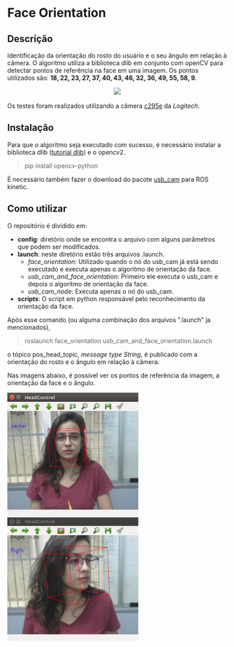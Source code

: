 #  Face Orientation
## Descrição
Identificação da orientação do rosto do usuário e o seu ângulo em relação à câmera.  O algoritmo utiliza a biblioteca dlib em conjunto com openCV para detectar pontos de referência na face em uma imagem.  Os pontos utilizados são: **18, 22, 23, 27, 37, 40, 43, 46, 32, 36, 49, 55, 58, 9**.

<p align="center">
<img src="https://pyimagesearch.com/wp-content/uploads/2017/04/facial_landmarks_68markup.jpg" width="350" >
</p>

Os testes foram realizados utilizando a câmera  [c295e](https://www.logitech.com/pt-br/products/webcams/c925e-business-webcam.960-001075.html) da *Logitech*.

## Instalação
Para que o algoritmo seja executado com sucesso, é necessário instalar a biblioteca dlib ([tutorial dlib](https://www.pyimagesearch.com/2017/03/27/how-to-install-dlib/)) e o opencv2.
>pip install opencv-python

É necessário também fazer o download do pacote [usb_cam](http://wiki.ros.org/usb_cam) para ROS kinetic.

## Como utilizar
O repositório é dividido em:
* **config**: diretório onde se encontra o arquivo com alguns parâmetros que podem ser modificados.
* **launch**: neste diretório estão três arquivos .launch. 
	* *face_orientation*: Utilizado quando o nó do usb_cam já está sendo executado e executa apenas o algoritmo de orientação da face.
	* *usb_cam_and_face_orientation*: Primeiro ele executa o usb_cam e depois o algoritmo de orientação da face.
	* *usb_cam_node*: Executa apenas o nó do usb_cam.
* **scripts**: O script em python  responsável pelo reconhecimento da orientação da face.

Após esse comando (ou alguma combinação dos arquivos ".launch" ja mencionados),
>roslaunch face_orientation usb_cam_and_face_orientation.launch

o tópico pos_head_topic, *message type String*, é publicado com a orientação do rosto e o ângulo em relação à câmera.

Nas imagens abaixo, é possível ver os pontos de referência da imagem, a orientação da face e o ângulo.

<img src="images/head_control_center.png" width="300">
<img src="images/head_control_right.png" width="300">
